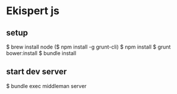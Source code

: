 # Ekispert js

## setup

$ brew install node
($ npm install -g grunt-cli)
$ npm install
$ grunt bower:install
$ bundle install

## start dev server
$ bundle exec middleman server
